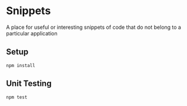 # Snippets
A place for useful or interesting snippets of code that do not belong to a particular application

## Setup
```npm install```

## Unit Testing
```npm test```